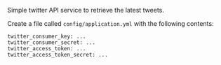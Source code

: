 Simple twitter API service to retrieve the latest tweets.

Create a file called `config/application.yml` with the following contents:

```
twitter_consumer_key: ...
twitter_consumer_secret: ...
twitter_access_token: ...
twitter_access_token_secret: ...
```